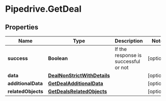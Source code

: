 # Pipedrive.GetDeal

## Properties

Name | Type | Description | Notes
------------ | ------------- | ------------- | -------------
**success** | **Boolean** | If the response is successful or not | [optional] 
**data** | [**DealNonStrictWithDetails**](DealNonStrictWithDetails.md) |  | [optional] 
**additionalData** | [**GetDealAdditionalData**](GetDealAdditionalData.md) |  | [optional] 
**relatedObjects** | [**GetDealsRelatedObjects**](GetDealsRelatedObjects.md) |  | [optional] 



